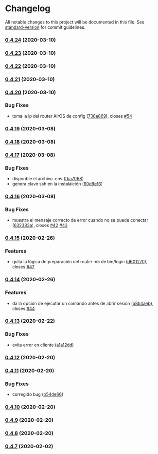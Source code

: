 # Changelog

All notable changes to this project will be documented in this file. See [standard-version](https://github.com/conventional-changelog/standard-version) for commit guidelines.

### [0.4.24](http://gitea.casa.dylgran.com/yuniel/internet-etecsa-login/compare/v0.4.23...v0.4.24) (2020-03-10)

### [0.4.23](http://gitea.casa.dylgran.com/yuniel/internet-etecsa-login/compare/v0.4.22...v0.4.23) (2020-03-10)

### [0.4.22](http://gitea.casa.dylgran.com/yuniel/internet-etecsa-login/compare/v0.4.21...v0.4.22) (2020-03-10)

### [0.4.21](http://gitea.casa.dylgran.com/yuniel/internet-etecsa-login/compare/v0.4.20...v0.4.21) (2020-03-10)

### [0.4.20](http://gitea.casa.dylgran.com/yuniel/internet-etecsa-login/compare/v0.4.19...v0.4.20) (2020-03-10)


### Bug Fixes

* toma la ip del router AirOS de config ([738a869](http://gitea.casa.dylgran.com/yuniel/internet-etecsa-login/commit/738a869a8fb9e5ae143c0bc81a5f29b003cbdeee)), closes [#54](http://gitea.casa.dylgran.com/yuniel/internet-etecsa-login/issues/54)

### [0.4.19](http://gitea.casa.dylgran.com/yuniel/internet-etecsa-login/compare/v0.4.18...v0.4.19) (2020-03-08)

### [0.4.18](http://gitea.casa.dylgran.com/yuniel/internet-etecsa-login/compare/v0.4.17...v0.4.18) (2020-03-08)

### [0.4.17](http://gitea.casa.dylgran.com/yuniel/internet-etecsa-login/compare/v0.4.16...v0.4.17) (2020-03-08)


### Bug Fixes

* disponble el archivo .env ([fba7068](http://gitea.casa.dylgran.com/yuniel/internet-etecsa-login/commit/fba70680b6980a90e699a9c3b3e05fc5fcf6a2e2))
* genera clave ssh en la instalaición ([90d8e16](http://gitea.casa.dylgran.com/yuniel/internet-etecsa-login/commit/90d8e16d8a5655b72370c679acfba31292711971))

### [0.4.16](http://gitea.casa.dylgran.com/yuniel/internet-etecsa-login/compare/v0.4.15...v0.4.16) (2020-03-08)


### Bug Fixes

* muestra el mensaje correcto de error cuando no se puede conectar ([632383a](http://gitea.casa.dylgran.com/yuniel/internet-etecsa-login/commit/632383a2fbb5d8b08929cc6f7454e54aaedcf90f)), closes [#42](http://gitea.casa.dylgran.com/yuniel/internet-etecsa-login/issues/42) [#43](http://gitea.casa.dylgran.com/yuniel/internet-etecsa-login/issues/43)

### [0.4.15](http://gitea.casa.dylgran.com/yuniel/internet-etecsa-login/compare/v0.4.14...v0.4.15) (2020-02-26)


### Features

* quita la lógica de preparación del router m5 de bin/login ([d601270](http://gitea.casa.dylgran.com/yuniel/internet-etecsa-login/commit/d6012704ac1c12e3fda10b32557498c646688ada)), closes [#47](http://gitea.casa.dylgran.com/yuniel/internet-etecsa-login/issues/47)

### [0.4.14](http://gitea.casa.dylgran.com/yuniel/internet-etecsa-login/compare/v0.4.13...v0.4.14) (2020-02-26)


### Features

* da la opción de ejecutar un comando antes de abrir sesión ([a8b4aeb](http://gitea.casa.dylgran.com/yuniel/internet-etecsa-login/commit/a8b4aeb9008be3509fc9532f03f4fc537b1361c2)), closes [#44](http://gitea.casa.dylgran.com/yuniel/internet-etecsa-login/issues/44)

### [0.4.13](http://gitea.casa.dylgran.com/yuniel/internet-etecsa-login/compare/v0.4.12...v0.4.13) (2020-02-22)


### Bug Fixes

* evita error en cliente ([a1a12dd](http://gitea.casa.dylgran.com/yuniel/internet-etecsa-login/commit/a1a12dd8762cb466a1daa743d6cbd094e0be7cfa))

### [0.4.12](http://gitea.casa.dylgran.com/yuniel/internet-etecsa-login/compare/v0.4.11...v0.4.12) (2020-02-20)

### [0.4.11](http://gitea.casa.dylgran.com/yuniel/internet-etecsa-login/compare/v0.4.10...v0.4.11) (2020-02-20)


### Bug Fixes

* corregido bug ([b54de66](http://gitea.casa.dylgran.com/yuniel/internet-etecsa-login/commit/b54de6627658695195d247a3f8b71617ebbe1b64))

### [0.4.10](http://gitea.casa.dylgran.com/yuniel/internet-etecsa-login/compare/v0.4.9...v0.4.10) (2020-02-20)

### [0.4.9](http://gitea.casa.dylgran.com/yuniel/internet-etecsa-login/compare/v0.4.8...v0.4.9) (2020-02-20)

### [0.4.8](http://gitea.casa.dylgran.com/yuniel/internet-etecsa-login/compare/v0.4.7...v0.4.8) (2020-02-20)

### [0.4.7](http://gitea.casa.dylgran.com/yuniel/internet-etecsa-login/compare/v0.4.6...v0.4.7) (2020-02-02)
